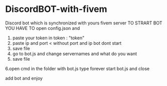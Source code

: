 # DiscordBOT-with-fivem
Discord bot which is synchronized with yours fivem server
TO STRART BOT YOU HAVE TO
open config.json and
1. paste your token in token : "token"
2. paste ip and port < without port and ip bot dont start
3. save file
4. go to bot.js and change servernames and what do you want 
5. save file

6.open cmd in the folder with bot.js 
type forever start bot.js and close 

add bot and enjoy

